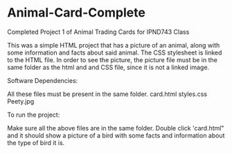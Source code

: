 # Animal-Card-Complete
Completed Project 1 of Animal Trading Cards for IPND743 Class

This was a simple HTML project that has a picture of an animal, along with some information and facts about said animal.
The CSS stylesheet is linked to the HTML file. 
In order to see the picture, the picture file must be in the same folder as the html and and CSS file, since it is not a linked image.

Software Dependencies:

All these files must be present in the same folder.
card.html
styles.css
Peety.jpg

To run the project:

Make sure all the above files are in the same folder.
Double click 'card.html" and it should show a picture of a bird with some facts and information about the type of bird it is.
